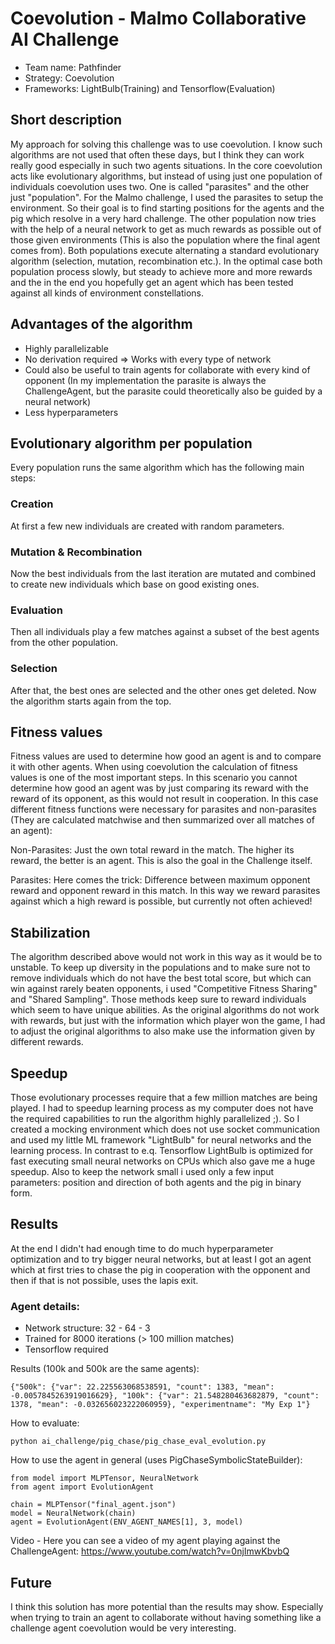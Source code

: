 # Coevolution - Malmo Collaborative AI Challenge

* Team name: Pathfinder
* Strategy: Coevolution
* Frameworks: LightBulb(Training) and Tensorflow(Evaluation)

## Short description

My approach for solving this challenge was to use coevolution. I know such algorithms are not used that often these days, but I think they can work really good especially in such two agents situations. In the core coevolution acts like evolutionary algorithms, but instead of using just one population of individuals coevolution uses two. One is called "parasites" and the other just "population". For the Malmo challenge, I used the parasites to setup the environment. So their goal is to find starting positions for the agents and the pig which resolve in a very hard challenge. The other population now tries with the help of a neural network to get as much rewards as possible out of those given environments (This is also the population where the final agent comes from). Both populations execute alternating a standard evolutionary algorithm (selection, mutation, recombination etc.). In the optimal case both population process slowly, but steady to achieve more and more rewards and the in the end you hopefully get an agent which has been tested against all kinds of environment constellations.

## Advantages of the algorithm

* Highly parallelizable
* No derivation required => Works with every type of network
* Could also be useful to train agents for collaborate with every kind of opponent (In my implementation the parasite is always the ChallengeAgent, but the parasite could theoretically also be guided by a neural network)
* Less hyperparameters

## Evolutionary algorithm per population

Every population runs the same algorithm which has the following main steps:

### Creation

At first a few new individuals are created with random parameters.

### Mutation & Recombination

Now the best individuals from the last iteration are mutated and combined to create new individuals which base on good existing ones.

### Evaluation

Then all individuals play a few matches against a subset of the best agents from the other population.

### Selection

After that, the best ones are selected and the other ones get deleted. Now the algorithm starts again from the top.

## Fitness values

Fitness values are used to determine how good an agent is and to compare it with other agents. When using coevolution the calculation of fitness values is one of the most important steps. In this scenario you cannot determine how good an agent was by just comparing its reward with the reward of its opponent, as this would not result in cooperation. In this case different fitness functions were necessary for parasites and non-parasites (They are calculated matchwise and then summarized over all matches of an agent):

Non-Parasites: Just the own total reward in the match. The higher its reward, the better is an agent. This is also the goal in the Challenge itself.

Parasites: Here comes the trick: Difference between maximum opponent reward and opponent reward in this match. In this way we reward parasites against which a high reward is possible, but currently not often achieved!

## Stabilization

The algorithm described above would not work in this way as it would be to unstable. To keep up diversity in the populations and to make sure not to remove individuals which do not have the best total score, but which can win against rarely beaten opponents, i used "Competitive Fitness Sharing" and "Shared Sampling". Those methods keep sure to reward individuals which seem to have unique abilities. As the original algorithms do not work with rewards, but just with the information which player won the game, I had to adjust the original algorithms to also make use the information given by different rewards.

## Speedup

Those evolutionary processes require that a few million matches are being played. I had to speedup learning process as my computer does not have the required capabilities to run the algorithm highly parallelized ;). So I created a mocking environment which does not use socket communication and used my little ML framework "LightBulb" for neural networks and the learning process. In contrast to e.q. Tensorflow LightBulb is optimized for fast executing small neural networks on CPUs which also gave me a huge speedup.
Also to keep the network small i used only a few input parameters: position and direction of both agents and the pig in binary form.

## Results

At the end I didn't had enough time to do much hyperparameter optimization and to try bigger neural networks, but at least I got an agent which at first tries to chase the pig in cooperation with the opponent and then if that is not possible, uses the lapis exit.

### Agent details:

* Network structure: 32 - 64 - 3
* Trained for 8000 iterations (> 100 million matches) 
* Tensorflow required

Results (100k and 500k are the same agents):
```
{"500k": {"var": 22.225563068538591, "count": 1383, "mean": -0.0057845263919016629}, "100k": {"var": 21.548280463682879, "count": 1378, "mean": -0.032656023222060959}, "experimentname": "My Exp 1"}
```

How to evaluate:
```
python ai_challenge/pig_chase/pig_chase_eval_evolution.py
```

How to use the agent in general (uses PigChaseSymbolicStateBuilder):
```
from model import MLPTensor, NeuralNetwork
from agent import EvolutionAgent

chain = MLPTensor("final_agent.json")
model = NeuralNetwork(chain)
agent = EvolutionAgent(ENV_AGENT_NAMES[1], 3, model)
```

Video - Here you can see a video of my agent playing against the ChallengeAgent:
https://www.youtube.com/watch?v=0njImwKbvbQ

## Future

I think this solution has more potential than the results may show. Especially when trying to train an agent to collaborate without having something like a challenge agent coevolution would be very interesting.
